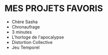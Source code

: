 # MES PROJETS FAVORIS
- Chère Sasha
- Chronaufrage
- 3 minutes
- L'horloge de l'apocalypse
- Distortion Collective
- Jeu Temporel
